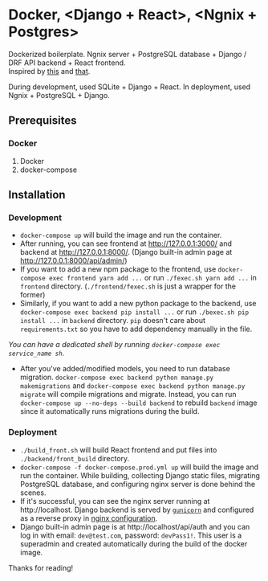 # Docker, <Django + React>, <Ngnix + Postgres>


Dockerized boilerplate. Ngnix server + PostgreSQL database + Django / DRF API backend + React frontend.  
Inspired by [this](https://dev.to/englishcraig/creating-an-app-with-docker-compose-django-and-create-react-app-31lf) and [that](https://testdriven.io/blog/dockerizing-django-with-postgres-gunicorn-and-nginx/).

During development, used SQLite + Django + React. In deployment, used Ngnix + PostgreSQL + Django.


## Prerequisites

### Docker

1. Docker
1. docker-compose


## Installation

### Development

- `docker-compose up` will build the image and run the container.
- After running, you can see frontend at http://127.0.0.1:3000/ and backend at http://127.0.0.1:8000/. (Django built-in admin page at http://127.0.0.1:8000/api/admin/)
- If you want to add a new npm package to the frontend, use `docker-compose exec frontend yarn add ...` or run `./fexec.sh yarn add ...` in `frontend` directory. (`./frontend/fexec.sh` is just a wrapper for the former)
- Similarly, if you want to add a new python package to the backend, use `docker-compose exec backend pip install ...` or run `./bexec.sh pip install ...` in `backend` directory. `pip` doesn't care about `requirements.txt` so you have to add dependency manually in the file.

*You can have a dedicated shell by running `docker-compose exec service_name sh`.*

- After you've added/modified models, you need to run database migration.
  `docker-compose exec backend python manage.py makemigrations` and `docker-compose exec backend python manage.py migrate` will compile migrations and migrate.
  Instead, you can run `docker-compose up --no-deps --build backend` to rebuild `backend` image since it automatically runs migrations during the build. 


### Deployment

- `./build_front.sh` will build React frontend and put files into `./backend/front_build` directory.
- `docker-compose -f docker-compose.prod.yml up` will build the image and run the container.
  While building, collecting Django static files, migrating PostgreSQL database, and configuring nginx server is done behind the scenes.
- If it's successful, you can see the nginx server running at http://localhost. Django backend is served by [`gunicorn`](https://gunicorn.org/) and configured as a reverse proxy in [nginx configuration](./nginx/nginx.conf).
- Django built-in admin page is at http://localhost/api/auth and you can log in with email: `dev@test.com`, password: `devPass1!`. This user is a superadmin and created automatically during the build of the docker image.



Thanks for reading!
